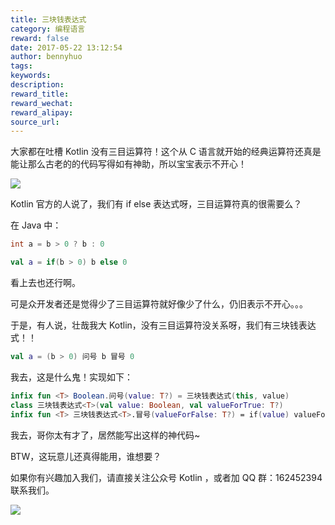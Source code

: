 ```yaml
---
title: 三块钱表达式
category: 编程语言
reward: false
date: 2017-05-22 13:12:54
author: bennyhuo
tags:
keywords:
description:
reward_title:
reward_wechat:
reward_alipay:
source_url:
---
```


大家都在吐槽 Kotlin 没有三目运算符！这个从 C 语言就开始的经典运算符还真是能让那么古老的的代码写得如有神助，所以宝宝表示不开心！

![](http://kotlinblog-1251218094.costj.myqcloud.com/80f29e08-11ff-4c47-a6d1-6c4a4ae08ae8/assets/2017.05.22/nothappy.jpg)

Kotlin 官方的人说了，我们有 if else 表达式呀，三目运算符真的很需要么？

在 Java 中：

```java
int a = b > 0 ? b : 0
```

```kotlin
val a = if(b > 0) b else 0
```

看上去也还行啊。

可是众开发者还是觉得少了三目运算符就好像少了什么，仍旧表示不开心。。。

于是，有人说，壮哉我大 Kotlin，没有三目运算符没关系呀，我们有三块钱表达式！！

```kotlin
val a = (b > 0) 问号 b 冒号 0
```

我去，这是什么鬼！实现如下：

```kotlin
infix fun <T> Boolean.问号(value: T?) = 三块钱表达式(this, value)
class 三块钱表达式<T>(val value: Boolean, val valueForTrue: T?)
infix fun <T> 三块钱表达式<T>.冒号(valueForFalse: T?) = if(value) valueForTrue else valueForFalse
```
我去，哥你太有才了，居然能写出这样的神代码~

BTW，这玩意儿还真得能用，谁想要？

如果你有兴趣加入我们，请直接关注公众号 Kotlin ，或者加 QQ 群：162452394 联系我们。

![](http://kotlinblog-1251218094.costj.myqcloud.com/80f29e08-11ff-4c47-a6d1-6c4a4ae08ae8/arts/kotlin_group.jpg)
